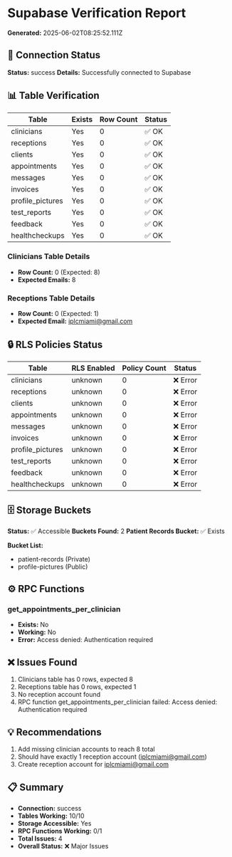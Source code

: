 # Supabase Verification Report

**Generated:** 2025-06-02T08:25:52.111Z

## 🔗 Connection Status

**Status:** success
**Details:** Successfully connected to Supabase

## 📊 Table Verification

| Table | Exists | Row Count | Status |
|-------|--------|-----------|--------|
| clinicians | Yes | 0 | ✅ OK |
| receptions | Yes | 0 | ✅ OK |
| clients | Yes | 0 | ✅ OK |
| appointments | Yes | 0 | ✅ OK |
| messages | Yes | 0 | ✅ OK |
| invoices | Yes | 0 | ✅ OK |
| profile_pictures | Yes | 0 | ✅ OK |
| test_reports | Yes | 0 | ✅ OK |
| feedback | Yes | 0 | ✅ OK |
| healthcheckups | Yes | 0 | ✅ OK |

### Clinicians Table Details
- **Row Count:** 0 (Expected: 8)
- **Expected Emails:** 8

### Receptions Table Details
- **Row Count:** 0 (Expected: 1)
- **Expected Email:** iplcmiami@gmail.com

## 🔒 RLS Policies Status

| Table | RLS Enabled | Policy Count | Status |
|-------|-------------|--------------|--------|
| clinicians | unknown | 0 | ❌ Error |
| receptions | unknown | 0 | ❌ Error |
| clients | unknown | 0 | ❌ Error |
| appointments | unknown | 0 | ❌ Error |
| messages | unknown | 0 | ❌ Error |
| invoices | unknown | 0 | ❌ Error |
| profile_pictures | unknown | 0 | ❌ Error |
| test_reports | unknown | 0 | ❌ Error |
| feedback | unknown | 0 | ❌ Error |
| healthcheckups | unknown | 0 | ❌ Error |

## 🗄️ Storage Buckets

**Status:** ✅ Accessible
**Buckets Found:** 2
**Patient Records Bucket:** ✅ Exists

**Bucket List:**
- patient-records (Private)
- profile-pictures (Public)

## ⚙️ RPC Functions

### get_appointments_per_clinician
- **Exists:** No
- **Working:** No
- **Error:** Access denied: Authentication required

## ❌ Issues Found

1. Clinicians table has 0 rows, expected 8
2. Receptions table has 0 rows, expected 1
3. No reception account found
4. RPC function get_appointments_per_clinician failed: Access denied: Authentication required

## 💡 Recommendations

1. Add missing clinician accounts to reach 8 total
2. Should have exactly 1 reception account (iplcmiami@gmail.com)
3. Create reception account for iplcmiami@gmail.com

## 📋 Summary

- **Connection:** success
- **Tables Working:** 10/10
- **Storage Accessible:** Yes
- **RPC Functions Working:** 0/1
- **Total Issues:** 4
- **Overall Status:** ❌ Major Issues


